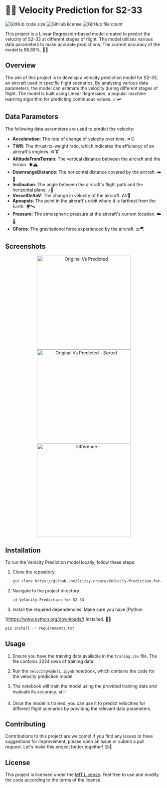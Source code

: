 # 🚀🔮 Velocity Prediction for S2-33

![GitHub code size](https://img.shields.io/github/languages/code-size/Skizzy-create/Velocity-Prediction-for-S2-33?style=flat-square)
![GitHub license](https://img.shields.io/github/license/Skizzy-create/Velocity-Prediction-for-S2-33?style=flat-square)
![GitHub file count](https://img.shields.io/github/directory-file-count/Skizzy-create/Velocity-Prediction-for-S2-33?style=flat-square)

This project is a Linear Regression-based model created to predict the velocity of S2-33 at different stages of flight. The model utilizes various data parameters to make accurate predictions. The current accuracy of the model is 98.89%. 🚀🔮

## Overview

The aim of this project is to develop a velocity prediction model for S2-33, an aircraft used in specific flight scenarios. By analyzing various data parameters, the model can estimate the velocity during different stages of flight. The model is built using Linear Regression, a popular machine learning algorithm for predicting continuous values. 📈🛩️

## Data Parameters

The following data parameters are used to predict the velocity:

- **Acceleration**: The rate of change of velocity over time. ⏩⏰
- **TWR**: The thrust-to-weight ratio, which indicates the efficiency of an aircraft's engines. ⚙️🏋️
- **AltitudeFromTerrain**: The vertical distance between the aircraft and the terrain. ⬆️🏔️
- **DownrangeDistance**: The horizontal distance covered by the aircraft. ➡️📏
- **Inclination**: The angle between the aircraft's flight path and the horizontal plane. ⤴️📐
- **VesselDeltaV**: The change in velocity of the aircraft. ΔV🔀
- **Apoapsis**: The point in the aircraft's orbit where it is farthest from the Earth. 🌍🛰️
- **Pressure**: The atmospheric pressure at the aircraft's current location. ☁️🌡️
- **GForce**: The gravitational force experienced by the aircraft. ⚖️🪂

## Screenshots

<p align="center">
  <img src="https://github.com/Skizzy-create/Velocity-Prediction-for-S2-33/assets/112803348/6e3e01d5-e414-438f-913f-d5b1521508ac" alt="Original Vs Predicted" width="300">
  <img src="https://github.com/Skizzy-create/Velocity-Prediction-for-S2-33/assets/112803348/2549719d-affc-4323-9b19-a8d077a6bc31" alt="Original Vs Predicted - Sorted" width="300">
  <img src="https://github.com/Skizzy-create/Velocity-Prediction-for-S2-33/assets/112803348/28fac934-be33-4347-8752-41382bfd9308" alt="Difference" width="300">
</p>

## Installation

To run the Velocity Prediction model locally, follow these steps:

1. Clone the repository:

   ```bash
   git clone https://github.com/Skizzy-create/Velocity-Prediction-for-S2-33.git
   ```

2. Navigate to the project directory:

   ```bash
   cd Velocity-Prediction-for-S2-33
   ```

3. Install the required dependencies. Make sure you have [Python

](https://www.python.org/downloads/) installed. 🐍🔧

   ```bash
   pip install -r requirements.txt
   ```

## Usage

1. Ensure you have the training data available in the `traning.csv` file. The file contains 3224 rows of training data.

2. Run the `VelocityModel1.ipynb` notebook, which contains the code for the velocity prediction model.

3. The notebook will train the model using the provided training data and evaluate its accuracy. 📊✅

4. Once the model is trained, you can use it to predict velocities for different flight scenarios by providing the relevant data parameters.

## Contributing

Contributions to this project are welcome! If you find any issues or have suggestions for improvement, please open an issue or submit a pull request. Let's make this project better together! 😊🤝

## License

This project is licensed under the [MIT License](https://github.com/Skizzy-create/Velocity-Prediction-for-S2-33/blob/main/LICENSE). Feel free to use and modify the code according to the terms of the license.